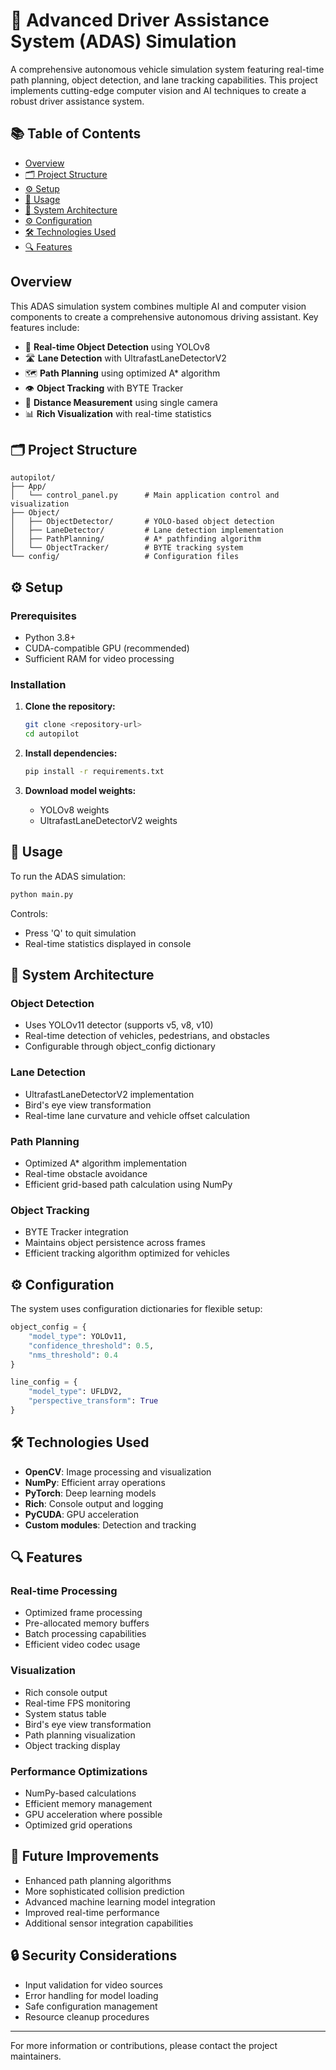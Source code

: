 # 🚗 Advanced Driver Assistance System (ADAS) Simulation

A comprehensive autonomous vehicle simulation system featuring real-time path planning, object detection, and lane tracking capabilities. This project implements cutting-edge computer vision and AI techniques to create a robust driver assistance system.

## 📚 Table of Contents
- [Overview](#overview)
- [🗂️ Project Structure](#project-structure)
- [⚙️ Setup](#setup)
- [🚀 Usage](#usage)
- [🧠 System Architecture](#system-architecture)
- [⚙️ Configuration](#configuration)
- [🛠️ Technologies Used](#technologies-used)
- [🔍 Features](#features)

## Overview

This ADAS simulation system combines multiple AI and computer vision components to create a comprehensive autonomous driving assistant. Key features include:
- 🎯 **Real-time Object Detection** using YOLOv8
- 🛣️ **Lane Detection** with UltrafastLaneDetectorV2
- 🗺️ **Path Planning** using optimized A* algorithm
- 👁️ **Object Tracking** with BYTE Tracker
- 📏 **Distance Measurement** using single camera
- 📊 **Rich Visualization** with real-time statistics

## 🗂️ Project Structure

```plaintext
autopilot/
├── App/
│   └── control_panel.py      # Main application control and visualization
├── Object/
│   ├── ObjectDetector/       # YOLO-based object detection
│   ├── LaneDetector/         # Lane detection implementation
│   ├── PathPlanning/         # A* pathfinding algorithm
│   └── ObjectTracker/        # BYTE tracking system
└── config/                   # Configuration files
```

## ⚙️ Setup

### Prerequisites

- Python 3.8+
- CUDA-compatible GPU (recommended)
- Sufficient RAM for video processing

### Installation

1. **Clone the repository:**
   ```bash
   git clone <repository-url>
   cd autopilot
   ```

2. **Install dependencies:**
   ```bash
   pip install -r requirements.txt
   ```

3. **Download model weights:**
   - YOLOv8 weights
   - UltrafastLaneDetectorV2 weights

## 🚀 Usage

To run the ADAS simulation:

```bash
python main.py
```

Controls:
- Press 'Q' to quit simulation
- Real-time statistics displayed in console

## 🧠 System Architecture

### Object Detection
- Uses YOLOv11 detector (supports v5, v8, v10)
- Real-time detection of vehicles, pedestrians, and obstacles
- Configurable through object_config dictionary

### Lane Detection
- UltrafastLaneDetectorV2 implementation
- Bird's eye view transformation
- Real-time lane curvature and vehicle offset calculation

### Path Planning
- Optimized A* algorithm implementation
- Real-time obstacle avoidance
- Efficient grid-based path calculation using NumPy

### Object Tracking
- BYTE Tracker integration
- Maintains object persistence across frames
- Efficient tracking algorithm optimized for vehicles

## ⚙️ Configuration

The system uses configuration dictionaries for flexible setup:

```python
object_config = {
    "model_type": YOLOv11,
    "confidence_threshold": 0.5,
    "nms_threshold": 0.4
}

line_config = {
    "model_type": UFLDV2,
    "perspective_transform": True
}
```

## 🛠️ Technologies Used

- **OpenCV**: Image processing and visualization
- **NumPy**: Efficient array operations
- **PyTorch**: Deep learning models
- **Rich**: Console output and logging
- **PyCUDA**: GPU acceleration
- **Custom modules**: Detection and tracking

## 🔍 Features

### Real-time Processing
- Optimized frame processing
- Pre-allocated memory buffers
- Batch processing capabilities
- Efficient video codec usage

### Visualization
- Rich console output
- Real-time FPS monitoring
- System status table
- Bird's eye view transformation
- Path planning visualization
- Object tracking display

### Performance Optimizations
- NumPy-based calculations
- Efficient memory management
- GPU acceleration where possible
- Optimized grid operations

## 🔄 Future Improvements

- Enhanced path planning algorithms
- More sophisticated collision prediction
- Advanced machine learning model integration
- Improved real-time performance
- Additional sensor integration capabilities

## 🔒 Security Considerations

- Input validation for video sources
- Error handling for model loading
- Safe configuration management
- Resource cleanup procedures

---

For more information or contributions, please contact the project maintainers.
